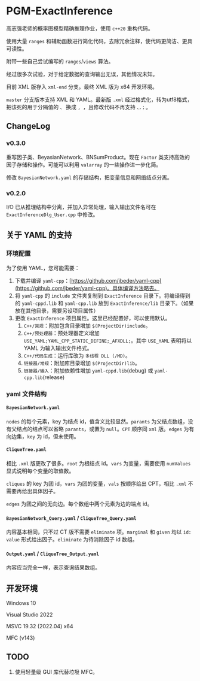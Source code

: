 # PGM-ExactInference

高志强老师的概率图模型精确推理作业，使用 `c++20` 重构代码。

使用大量 `ranges` 和辅助函数进行简化代码，去除冗余注释，使代码更简洁、更具可读性。

附带一些自己尝试编写的 `ranges`/`views` 算法。

经过很多次试验，对于给定数据的查询输出无误，其他情况未知。

目前 XML 版存入 `xml-end` 分支。最终 XML 版为 x64 开发环境。

`master` 分支版本支持 XML 和 YAML。最新版 `.xml` 经过格式化，转为utf8格式，把该死的用于分隔值的 `、` 换成 `, `，且修改代码不再支持 `、，；`。

## ChangeLog

### v0.3.0

重写因子类、BeyasianNetwork、BNSumProduct。现在 `Factor` 类支持高效的因子存储和操作。可能可以利用 `valarray` 的一些操作进一步化简。

修改 `BayesianNetwork.yaml` 的存储结构，把变量信息和网络结点分离。

### v0.2.0

I/O 已从推理结构中分离，并加入异常处理，输入输出文件名可在 `ExactInferenceDlg_User.cpp` 中修改。

## 关于 YAML 的支持

### 环境配置

为了使用 YAML，您可能需要：

1. 下载并编译 `yaml-cpp`：[https://github.com/jbeder/yaml-cpp](https://github.com/jbeder/yaml-cpp)。具体编译方法略去。
2. 将 `yaml-cpp` 的 `include` 文件夹复制到 `ExactInference` 目录下。将编译得到的 `yaml-cppd.lib` 和 `yaml-cpp.lib` 放到 `ExactInference/lib` 目录下。（如果放在其他目录，需要另设项目属性）
3. 更改 `ExactInference` 项目属性。这里已经配置好，可以使用默认。
   1. `C++/常规`：附加包含目录增加 `$(ProjectDir)include`。
   2. `C++/预处理器`：预处理器定义增加 `USE_YAML;YAML_CPP_STATIC_DEFINE;_AFXDLL;`。其中 `USE_YAML` 表明将以 YAML 为输入输出文件格式。
   3. `C++/代码生成`：运行库改为 `多线程 DLL (/MD)`。
   4. `链接器/常规`：附加库目录增加 `$(ProjectDir)lib`。
   5. `链接器/输入`：附加依赖性增加 `yaml-cppd.lib`(debug) 或 `yaml-cpp.lib`(release)

### yaml 文件结构

#### `BayesianNetwork.yaml`

`nodes` 的每个元素，key 为结点 id，值含义比较显然。`parants` 为父结点数组，没有父结点的结点可以省略 `parants`，或置为 `null`。`CPT` 顺序同 `xml` 版。`edges` 为有向边集，`key` 为 id，但未使用。

#### `CliqueTree.yaml`

相比 `.xml` 版更改了很多。`root` 为根结点 id。`vars` 为变量，需要使用 `numValues` 显式说明每个变量的取值数。

`cliques` 的 key 为团 id，`vars` 为团的变量，`vals` 按顺序给出 CPT，相比 `.xml` 不需要再给出具体因子。

`edges` 为团之间的无向边。每个数组中两个元素为边的端点 id。

#### `BayesianNetwork_Query.yaml` / `CliqueTree_Query.yaml`

内容基本相同，只不过 CT 版不需要 `eliminate` 项。`marginal` 和 `given` 均以 `id: value` 形式给出因子。`eliminate` 为待消除因子 id 数组。

#### `Output.yaml` / `CliqueTree_Output.yaml`

内容应当完全一样，表示查询结果数组。

## 开发环境

Windows 10

Visual Studio 2022

MSVC 19.32 (2022.04) x64

MFC (v143)

## TODO

1. 使用轻量级 GUI 库代替垃圾 MFC。